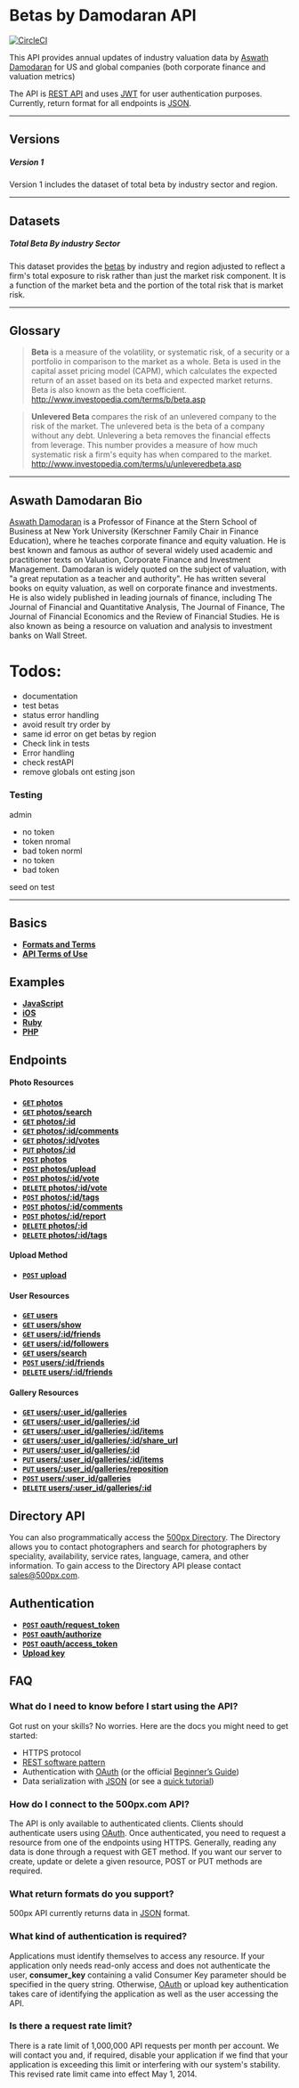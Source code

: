 # Betas by Damodaran API

[![CircleCI](https://circleci.com/gh/jdiejim/BYOB.svg?style=svg)](https://circleci.com/gh/jdiejim/BYOB)

This API provides annual updates of industry valuation data by [Aswath Damodaran](http://pages.stern.nyu.edu/~adamodar/) for US and global companies (both corporate finance and valuation metrics)

The API is [REST API](http://en.wikipedia.org/wiki/Representational_State_Transfer "RESTful")
and uses [JWT](https://jwt.io/) for user authentication purposes.
Currently, return format for all endpoints is [JSON](http://json.org/ "JSON").

***

## Versions

##### Version 1

 Version 1 includes the dataset of total beta by industry sector and region.

***

## Datasets

##### Total Beta By industry Sector

This dataset provides the [betas](http://www.investopedia.com/terms/b/beta.asp) by industry and region adjusted to reflect a firm's total exposure to risk rather than just the market risk component. It is a function of the market beta and the portion of the total risk that is market risk.

***

## Glossary

> **Beta** is a measure of the volatility, or systematic risk, of a security or a portfolio in comparison to the market as a whole. Beta is used in the capital asset pricing model (CAPM), which calculates the expected return of an asset based on its beta and expected market returns. Beta is also known as the beta coefficient.
http://www.investopedia.com/terms/b/beta.asp

> **Unlevered Beta** compares the risk of an unlevered company to the risk of the market. The unlevered beta is the beta of a company without any debt. Unlevering a beta removes the financial effects from leverage. This number provides a measure of how much systematic risk a firm's equity has when compared to the market.
http://www.investopedia.com/terms/u/unleveredbeta.asp


***

## Aswath Damodaran Bio

[Aswath Damodaran](http://pages.stern.nyu.edu/~adamodar/) is a Professor of Finance at the Stern School of Business at New York University (Kerschner Family Chair in Finance Education), where he teaches corporate finance and equity valuation. He is best known and famous as author of several widely used academic and practitioner texts on Valuation, Corporate Finance and Investment Management. Damodaran is widely quoted on the subject of valuation, with "a great reputation as a teacher and authority". He has written several books on equity valuation, as well on corporate finance and investments. He is also widely published in leading journals of finance, including The Journal of Financial and Quantitative Analysis, The Journal of Finance, The Journal of Financial Economics and the Review of Financial Studies. He is also known as being a resource on valuation and analysis to investment banks on Wall Street.



# Todos:

* documentation
* test betas
* status error handling
* avoid result try order by
* same id error on get betas by region
* Check link in tests
* Error handling
* check restAPI
* remove globals ont esting json

### Testing
admin
* no token
* token nromal
* bad token
norml
* no token
* bad token

seed on test


***

## Basics

- **[Formats and Terms](https://github.com/500px/api-documentation/blob/master/basics/formats_and_terms.md)**
- **[API Terms of Use](https://github.com/500px/api-documentation/blob/master/basics/terms_of_use.md)**

## Examples

- **[JavaScript](http://500px.github.com/500px-js-sdk)**
- **[iOS](https://github.com/500px/api-documentation/blob/master/examples/iOS/API%20Tutorials.md)**
- **[Ruby](https://github.com/500px/api-documentation/blob/master/examples/Ruby/)**
- **[PHP](https://github.com/500px/api-documentation/blob/master/examples/PHP/PHP.md)**

## Endpoints

#### Photo Resources

- **[<code>GET</code> photos](https://github.com/500px/api-documentation/blob/master/endpoints/photo/GET_photos.md)**
- **[<code>GET</code> photos/search](https://github.com/500px/api-documentation/blob/master/endpoints/photo/GET_photos_search.md)**
- **[<code>GET</code> photos/:id](https://github.com/500px/api-documentation/blob/master/endpoints/photo/GET_photos_id.md)**
- **[<code>GET</code> photos/:id/comments](https://github.com/500px/api-documentation/blob/master/endpoints/photo/GET_photos_id_comments.md)**
- **[<code>GET</code> photos/:id/votes](https://github.com/500px/api-documentation/blob/master/endpoints/photo/GET_photos_id_votes.md)**
- **[<code>PUT</code> photos/:id](https://github.com/500px/api-documentation/blob/master/endpoints/photo/PUT_photos_id.md)**
- **[<code>POST</code> photos](https://github.com/500px/api-documentation/blob/master/endpoints/photo/POST_photos.md)**
- **[<code>POST</code> photos/upload](https://github.com/500px/api-documentation/blob/master/endpoints/photo/POST_photos_upload.md)**
- **[<code>POST</code> photos/:id/vote](https://github.com/500px/api-documentation/blob/master/endpoints/photo/POST_photos_id_vote.md)**
- **[<code>DELETE</code> photos/:id/vote](https://github.com/500px/api-documentation/blob/master/endpoints/photo/DELETE_photos_id_vote.md)**
- **[<code>POST</code> photos/:id/tags](https://github.com/500px/api-documentation/blob/master/endpoints/photo/POST_photos_id_tags.md)**
- **[<code>POST</code> photos/:id/comments](https://github.com/500px/api-documentation/blob/master/endpoints/photo/POST_photos_id_comments.md)**
- **[<code>POST</code> photos/:id/report](https://github.com/500px/api-documentation/blob/master/endpoints/photo/POST_photos_id_report.md)**
- **[<code>DELETE</code> photos/:id](https://github.com/500px/api-documentation/blob/master/endpoints/photo/DELETE_photos_id.md)**
- **[<code>DELETE</code> photos/:id/tags](https://github.com/500px/api-documentation/blob/master/endpoints/photo/DELETE_photos_id_tags.md)**

#### Upload Method

- **[<code>POST</codE> upload](https://github.com/500px/api-documentation/blob/master/endpoints/upload/POST_upload.md)**

#### User Resources

- **[<code>GET</code> users](https://github.com/500px/api-documentation/blob/master/endpoints/user/GET_users.md)**
- **[<code>GET</code> users/show](https://github.com/500px/api-documentation/blob/master/endpoints/user/GET_users_show.md)**
- **[<code>GET</code> users/:id/friends](https://github.com/500px/api-documentation/blob/master/endpoints/user/GET_users_id_friends.md)**
- **[<code>GET</code> users/:id/followers](https://github.com/500px/api-documentation/blob/master/endpoints/user/GET_users_id_followers.md)**
- **[<code>GET</code> users/search](https://github.com/500px/api-documentation/blob/master/endpoints/user/GET_users_search.md)**
- **[<code>POST</code> users/:id/friends](https://github.com/500px/api-documentation/blob/master/endpoints/user/POST_users_id_friends.md)**
- **[<code>DELETE</code> users/:id/friends](https://github.com/500px/api-documentation/blob/master/endpoints/user/DELETE_users_id_friends.md)**

#### Gallery Resources

- **[<code>GET</code> users/:user_id/galleries](https://github.com/500px/api-documentation/blob/master/endpoints/galleries/GET_galleries.md)**
- **[<code>GET</code> users/:user_id/galleries/:id](https://github.com/500px/api-documentation/blob/master/endpoints/galleries/GET_galleries_id.md)**
- **[<code>GET</code> users/:user_id/galleries/:id/items](https://github.com/500px/api-documentation/blob/master/endpoints/galleries/GET_galleries_id_items.md)**
- **[<code>GET</code> users/:user_id/galleries/:id/share_url](https://github.com/500px/api-documentation/blob/master/endpoints/galleries/GET_galleries_id.md)**
- **[<code>PUT</code> users/:user_id/galleries/:id](https://github.com/500px/api-documentation/blob/master/endpoints/galleries/PUT_galleries_id.md)**
- **[<code>PUT</code> users/:user_id/galleries/:id/items](https://github.com/500px/api-documentation/blob/master/endpoints/galleries/PUT_galleries_id_items.md)**
- **[<code>PUT</code> users/:user_id/galleries/reposition](https://github.com/500px/api-documentation/blob/master/endpoints/galleries/PUT_galleries_reposition.md)**
- **[<code>POST</code> users/:user_id/galleries](https://github.com/500px/api-documentation/blob/master/endpoints/galleries/POST_galleries.md)**
- **[<code>DELETE</code> users/:user_id/galleries/:id](https://github.com/500px/api-documentation/blob/master/endpoints/galleries/DELETE_galleries_id.md)**

## Directory API

You can also programmatically access the [500px Directory](https://500px.com/directory). The Directory allows you to contact photographers and search for photographers by speciality, availability, service rates, language, camera, and other information. To gain access to the Directory API please contact sales@500px.com.

## Authentication

- **[<code>POST</code> oauth/request_token](https://github.com/500px/api-documentation/blob/master/authentication/POST_oauth_requesttoken.md)**
- **[<code>POST</code> oauth/authorize](https://github.com/500px/api-documentation/blob/master/authentication/POST_oauth_authorize.md)**
- **[<code>POST</code> oauth/access_token](https://github.com/500px/api-documentation/blob/master/authentication/POST_oauth_accesstoken.md)**
- **[Upload key](https://github.com/500px/api-documentation/blob/master/authentication/upload_key.md)**

## FAQ
### What do I need to know before I start using the API?
Got rust on your skills? No worries. Here are the docs you might need to get started:

- HTTPS protocol
- [REST software pattern][]
- Authentication with [OAuth][] (or the official [Beginner’s Guide][])
- Data serialization with [JSON][] (or see a [quick tutorial][])

### How do I connect to the 500px.com API?
The API is only available to authenticated clients. Clients should authenticate users using [OAuth][]. Once authenticated, you need to request a resource from one of the endpoints using HTTPS. Generally, reading any data is done through a request with GET method. If you want our server to create, update or delete a given resource, POST or PUT methods are required.

### What return formats do you support?
500px API currently returns data in [JSON](http://json.org/ "JSON") format.

### What kind of authentication is required?
Applications must identify themselves to access any resource.
If your application only needs read-only access and does not authenticate the user, **consumer_key** containing a valid Consumer Key parameter should be specified in the query string. Otherwise, [OAuth](https://github.com/500px/api-documentation/tree/master/authentication) or upload key authentication takes care of identifying the application as well as the user accessing the API.

### Is there a request rate limit?
There is a rate limit of 1,000,000 API requests per month per account. We will contact you and, if required, disable your application if we find that your application is exceeding this limit or interfering with our system's stability. This revised rate limit came into effect May 1, 2014.

[REST software pattern]: http://en.wikipedia.org/wiki/Representational_State_Transfer
[OAuth]: http://oauth.net/core/1.0a/
[Beginner’s Guide]: http://hueniverse.com/oauth/
[JSON]: http://json.org
[quick tutorial]: http://www.webmonkey.com/2010/02/get_started_with_json/
[Register your application]: http://500px.com/settings/applications
[API Terms of Use]: https://github.com/500px/api-documentation/blob/master/basics/terms_of_use.md
[See if the concepts used by the API are familiar to you]: https://github.com/500px/api-documentation#what-do-i-need-to-know-before-i-start-using-the-api
